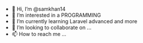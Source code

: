 - 👋 Hi, I’m @samkhan14
- 👀 I’m interested in a PROGRAMMING
- 🌱 I’m currently learning Laravel advanced and more 
- 💞️ I’m looking to collaborate on ...
- 📫 How to reach me ...

<!---
samkhan14/samkhan14 is a ✨ special ✨ repository because its `README.md` (this file) appears on your GitHub profile.
You can click the Preview link to take a look at your changes.
--->
